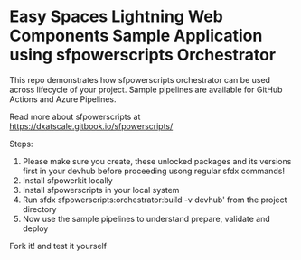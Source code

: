# Easy Spaces Lightning Web Components Sample Application using sfpowerscripts Orchestrator

This repo demonstrates how sfpowerscripts orchestrator can be used across lifecycle of your project.
Sample pipelines are available for GitHub Actions and Azure Pipelines.

Read more about sfpowerscripts at https://dxatscale.gitbook.io/sfpowerscripts/

Steps:

1. Please make sure you create, these unlocked packages and its versions first in your devhub before proceeding usong regular sfdx commands!
2. Install sfpowerkit locally
3. Install sfpowerscripts in your local system
4. Run sfdx sfpowerscripts:orchestrator:build -v devhub' from the project directory
5. Now use the sample pipelines to understand prepare, validate and deploy

Fork it! and test it yourself

